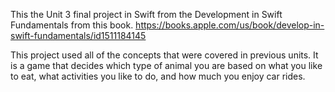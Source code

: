 This the Unit 3 final project in Swift from the Development in Swift Fundamentals from this book. 
https://books.apple.com/us/book/develop-in-swift-fundamentals/id1511184145

This project used all of the concepts that were covered in previous units. It is a game that decides which type of animal you are based on what you like to eat, 
what activities you like to do, and how much you enjoy car rides.
